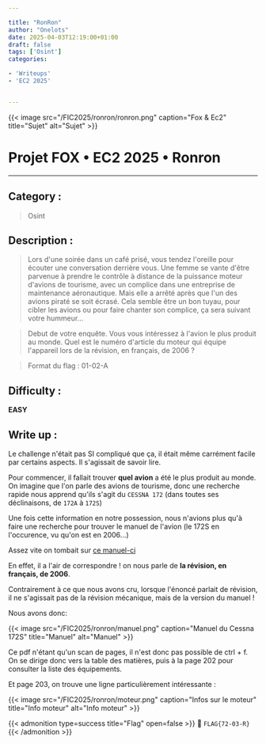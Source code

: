 ```yaml
---

title: "RonRon"
author: "Onelots"
date: 2025-04-03T12:19:00+01:00
draft: false
tags: ['Osint']
categories:

- 'Writeups'
- 'EC2 2025'


---
```


{{< image src="/FIC2025/ronron/ronron.png" caption="Fox & Ec2" title="Sujet" alt="Sujet" >}}

# Projet FOX • EC2 2025 • Ronron

--- 

## Category :

> Osint 

## Description :

> Lors d'une soirée dans un café prisé, vous tendez l'oreille pour écouter une conversation derrière vous. Une femme se vante d'être parvenue à prendre le contrôle à distance de la puissance moteur d'avions de tourisme, avec un complice dans une entreprise de maintenance aéronautique. Mais elle a arrêté après que l'un des avions piraté se soit écrasé. Cela semble être un bon tuyau, pour cibler les avions ou pour faire chanter son complice, ça sera suivant votre hummeur...

> Debut de votre enquête. Vous vous intéressez à l'avion le plus produit au monde. Quel est le numéro d'article du moteur qui équipe l'appareil lors de la révision, en français, de 2006 ?

> Format du flag : 01-02-A

## Difficulty :

**EASY**

## Write up :

Le challenge n'était pas SI compliqué que ça, il était même carrément facile par certains aspects.
Il s'agissait de savoir lire.

Pour commencer, il fallait trouver **quel avion** a été le plus produit au monde.  
On imagine que l'on parle des avions de tourisme, donc une recherche rapide nous apprend qu'ils s'agit du `CESSNA 172` (dans toutes ses déclinaisons, de `172A` à `172S`)

Une fois cette information en notre possession, nous n'avions plus qu'à faire une recherche pour trouver le manuel de l'avion (le 172S en l'occurence, vu qu'on est en 2006...)

Assez vite on tombait sur [ce manuel-ci](https://www.casgac.com/fichiers/data/club/manuels/Manuel_Cessna172S.pdf)

En effet, il a l'air de correspondre ! on nous parle de **la révision, en français, de 2006**.

Contrairement à ce que nous avons cru, lorsque l'énoncé parlait de révision, il ne s'agissait pas de la révision mécanique, mais de la version du manuel !

Nous avons donc: 

{{< image src="/FIC2025/ronron/manuel.png" caption="Manuel du Cessna 172S" title="Manuel" alt="Manuel" >}}

Ce pdf n'étant qu'un scan de pages, il n'est donc pas possible de ctrl + f.  
On se dirige donc vers la table des matières, puis à la page 202 pour consulter la liste des équipements.

Et page 203, on trouve une ligne particulièrement intéressante : 

{{< image src="/FIC2025/ronron/moteur.png" caption="Infos sur le moteur" title="Info moteur" alt="Info moteur" >}}

{{< admonition type=success title="Flag" open=false >}}
:triangular_flag_on_post: `FLAG{72-03-R}`
{{< /admonition >}}

